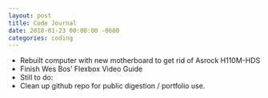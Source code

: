 ```yaml
---
layout: post
title: Code Journal
date: 2018-01-23 00:00:00 -0600
categories: coding
---
```


- Rebuilt computer with new motherboard to get rid of Asrock H110M-HDS
- Finish Wes Bos’ Flexbox Video Guide
- Still to do:
- Clean up github repo for public digestion / portfolio use.
